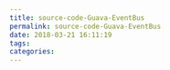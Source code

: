 ```yaml
---
title: source-code-Guava-EventBus
permalink: source-code-Guava-EventBus
date: 2018-03-21 16:11:19
tags:
categories:
---
```

